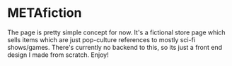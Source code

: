 # METAfiction

The page is pretty simple concept for now. It's a fictional store page which sells items which are just pop-culture references to mostly sci-fi shows/games. There's currently no backend to this, so its just a front end design I made from scratch. Enjoy!

